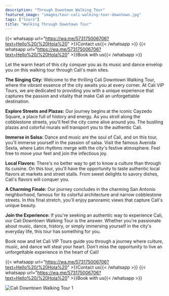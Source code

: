 ```yaml
---
description: "Through Downtown Walking Tour"
featured_image: "images/tour-cali-walking-tour-downtown.jpg"
tags: ["tours"]
title: "Walking Through Downtown Tour"
---
```


{{< whatsapp url="https://wa.me/573175006706?text=Hello%20/%20Hola%20" >}}Contact us{{< /whatsapp >}}
{{< whatsapp url="https://wa.me/573175006706?text=Hello%20/%20Hola%20" >}}Book with us{{< /whatsapp >}}

Let the warm heart of this city conquer you as its music and dance envelop you on this walking tour through Cali's main sites.

**The Singing City:** Welcome to the thrilling Cali Downtown Walking Tour, where the vibrant essence of the city awaits you at every corner. At Cali VIP Tours, we are dedicated to providing you with a unique experience that captures the passion and vitality that make Cali an unforgettable destination.

**Explore Streets and Plazas:** Our journey begins at the iconic Cayzedo Square, a place full of history and energy. As you stroll along the cobblestone streets, you'll feel the city come alive around you. The bustling plazas and colorful murals will transport you to the authentic Cali.

**Immerse in Salsa:** Dance and music are the soul of Cali, and on this tour, you'll immerse yourself in the passion of salsa. Visit the famous Avenida Sexta, where Latin rhythms merge with the city's festive atmosphere. Feel free to move your feet and join the infectious joy.

**Local Flavors:** There's no better way to get to know a culture than through its cuisine. On this tour, you'll have the opportunity to taste authentic local flavors at markets and street stalls. From sweet delights to savory dishes, Cali's flavors will conquer you.

**A Charming Finale:** Our journey concludes in the charming San Antonio neighborhood, famous for its colorful architecture and narrow cobblestone streets. In this final stretch, you'll enjoy panoramic views that capture Cali's unique beauty.

**Join the Experience:** If you're seeking an authentic way to experience Cali, our Cali Downtown Walking Tour is the answer. Whether you're passionate about music, dance, history, or simply immersing yourself in the city's everyday life, this tour has something for you.

Book now and let Cali VIP Tours guide you through a journey where culture, music, and dance will steal your heart. Don't miss the opportunity to live an unforgettable experience in the heart of Cali!

{{< whatsapp url="https://wa.me/573175006706?text=Hello%20/%20Hola%20" >}}Contact us{{< /whatsapp >}}
{{< whatsapp url="https://wa.me/573175006706?text=Hello%20/%20Hola%20" >}}Book with us{{< /whatsapp >}}

![Cali Downtown Walking Tour 1](/images/cali-downtown-walking-tour.jpg)